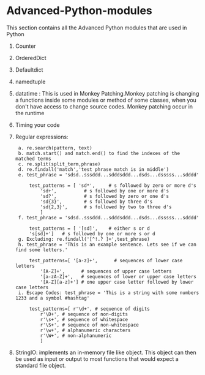 # Advanced-Python-modules


This section contains all the Advanced Python modules that are used in Python

1. Counter
2. OrderedDict
3. Defaultdict
4. namedtuple
5. datatime : This is used in Monkey Patching.Monkey patching is changing a functions inside some modules or method of some classes, when you don't have access to change source codes. Monkey patching occur in the runtime
6. Timing your code
7. Regular expressions:
                
        a. re.search(pattern, text)
        b. match.start() and match.end() to find the indexes of the matched terms
        c. re.split(split_term,phrase)
        d. re.findall('match','test phrase match is in middle')
        e. test_phrase = 'sdsd..sssddd...sdddsddd...dsds...dsssss...sdddd'

            test_patterns = [ 'sd*',     # s followed by zero or more d's
                'sd+',          # s followed by one or more d's
                'sd?',          # s followed by zero or one d's
                'sd{3}',        # s followed by three d's
                'sd{2,3}',      # s followed by two to three d's
                ]
        f. test_phrase = 'sdsd..sssddd...sdddsddd...dsds...dsssss...sdddd'

            test_patterns = [ '[sd]',    # either s or d
            's[sd]+']   # s followed by one or more s or d
        g. Excluding: re.findall('[^!.? ]+',test_phrase)
        h. test_phrase = 'This is an example sentence. Lets see if we can find some letters.'

            test_patterns=[ '[a-z]+',      # sequences of lower case letters
                '[A-Z]+',      # sequences of upper case letters
                '[a-zA-Z]+',   # sequences of lower or upper case letters
                '[A-Z][a-z]+'] # one upper case letter followed by lower case letters
        i. Escape Codes: test_phrase = 'This is a string with some numbers 1233 and a symbol #hashtag'

            test_patterns=[ r'\d+', # sequence of digits
                r'\D+', # sequence of non-digits
                r'\s+', # sequence of whitespace
                r'\S+', # sequence of non-whitespace
                r'\w+', # alphanumeric characters
                r'\W+', # non-alphanumeric
                ]
                
  8. StringIO: implements an in-memory file like object. This object can then be used as input or output to most functions that would         expect a standard file object.

        
